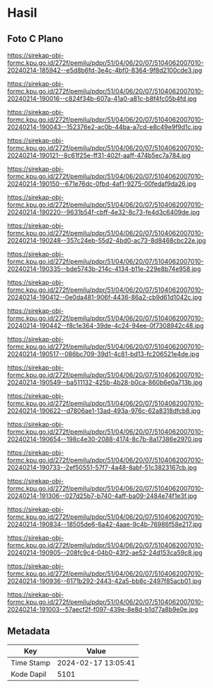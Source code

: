 # Hasil

## Foto C Plano

https://sirekap-obj-formc.kpu.go.id/272f/pemilu/pdpr/51/04/06/20/07/5104062007010-20240214-185942--e5d8b6fd-3e4c-4bf0-8364-9f8d2100cde3.jpg

https://sirekap-obj-formc.kpu.go.id/272f/pemilu/pdpr/51/04/06/20/07/5104062007010-20240214-190016--c824f34b-607a-41a0-a81c-b8f4fc05b4fd.jpg

https://sirekap-obj-formc.kpu.go.id/272f/pemilu/pdpr/51/04/06/20/07/5104062007010-20240214-190043--152376e2-ac0b-44ba-a7cd-e8c49e9f9d1c.jpg

https://sirekap-obj-formc.kpu.go.id/272f/pemilu/pdpr/51/04/06/20/07/5104062007010-20240214-190121--8c61f25e-ff31-402f-aaff-474b5ec7a784.jpg

https://sirekap-obj-formc.kpu.go.id/272f/pemilu/pdpr/51/04/06/20/07/5104062007010-20240214-190150--671e76dc-0fbd-4af1-9275-00fedaf9da26.jpg

https://sirekap-obj-formc.kpu.go.id/272f/pemilu/pdpr/51/04/06/20/07/5104062007010-20240214-190220--9631b54f-cbff-4e32-8c73-fe4d3c6409de.jpg

https://sirekap-obj-formc.kpu.go.id/272f/pemilu/pdpr/51/04/06/20/07/5104062007010-20240214-190248--357c24eb-55d2-4bd0-ac73-8d8468cbc22e.jpg

https://sirekap-obj-formc.kpu.go.id/272f/pemilu/pdpr/51/04/06/20/07/5104062007010-20240214-190335--bde5743b-214c-4134-b11e-229e8b74e958.jpg

https://sirekap-obj-formc.kpu.go.id/272f/pemilu/pdpr/51/04/06/20/07/5104062007010-20240214-190412--0e0da481-906f-4436-86a2-cb9d61d1042c.jpg

https://sirekap-obj-formc.kpu.go.id/272f/pemilu/pdpr/51/04/06/20/07/5104062007010-20240214-190442--f8c1e364-39de-4c24-94ee-0f7308942c48.jpg

https://sirekap-obj-formc.kpu.go.id/272f/pemilu/pdpr/51/04/06/20/07/5104062007010-20240214-190517--086bc709-39d1-4c81-bd13-fc206521e4de.jpg

https://sirekap-obj-formc.kpu.go.id/272f/pemilu/pdpr/51/04/06/20/07/5104062007010-20240214-190549--ba511132-425b-4b28-b0ca-860b6e0a713b.jpg

https://sirekap-obj-formc.kpu.go.id/272f/pemilu/pdpr/51/04/06/20/07/5104062007010-20240214-190622--d7806ae1-13ad-493a-976c-62a8318dfcb8.jpg

https://sirekap-obj-formc.kpu.go.id/272f/pemilu/pdpr/51/04/06/20/07/5104062007010-20240214-190654--198c4e30-2088-4174-8c7b-8a17386e2970.jpg

https://sirekap-obj-formc.kpu.go.id/272f/pemilu/pdpr/51/04/06/20/07/5104062007010-20240214-190733--2ef50551-57f7-4a48-8abf-51c3823167cb.jpg

https://sirekap-obj-formc.kpu.go.id/272f/pemilu/pdpr/51/04/06/20/07/5104062007010-20240214-191306--027d25b7-b740-4aff-ba09-2484e74f1e3f.jpg

https://sirekap-obj-formc.kpu.go.id/272f/pemilu/pdpr/51/04/06/20/07/5104062007010-20240214-190834--18505de6-6a42-4aae-9c4b-76986f58e217.jpg

https://sirekap-obj-formc.kpu.go.id/272f/pemilu/pdpr/51/04/06/20/07/5104062007010-20240214-190905--208fc9c4-04b0-43f2-ae52-24d153ca59c8.jpg

https://sirekap-obj-formc.kpu.go.id/272f/pemilu/pdpr/51/04/06/20/07/5104062007010-20240214-190936--6171b292-2443-42a5-bb8c-2497f85acb01.jpg

https://sirekap-obj-formc.kpu.go.id/272f/pemilu/pdpr/51/04/06/20/07/5104062007010-20240214-191003--57aecf2f-f097-439e-8e8d-b1d77a8b9e0e.jpg


## Metadata

| Key        | Value               |
| ---------- | ------------------- |
| Time Stamp | 2024-02-17 13:05:41 |
| Kode Dapil | 5101                |



